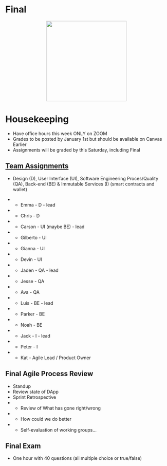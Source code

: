 # Final

<div align="center">
  <img src="./Bitcoin_final.png" width="250" height="250" />
</div>

# Housekeeping

- Have office hours this week ONLY on ZOOM
- Grades to be posted by January 1st but should be available on Canvas Earlier
- Assignments will be graded by this Saturday, including Final

## [Team Assignments](../Dating-DApp/data_ideation.excalidraw)

- Design (D), User Interface (UI), Software Engineering Proces/Quality (QA), Back-end (BE) & Immutable Services (I) (smart contracts and wallet) 
- * Emma - D - lead
- * Chris - D

- * Carson - UI (maybe BE) - lead
- * Gilberto - UI
- * Gianna - UI
- * Devin - UI

- * Jaden - QA - lead
- * Jesse - QA
- * Ava - QA

- * Luis - BE - lead
- * Parker - BE
- * Noah - BE

- * Jack - I - lead
- * Peter - I

- * Kat - Agile Lead / Product Owner

## Final Agile Process Review

- Standup
- Review state of DApp
- Sprint Retrospective
- * Review of What has gone right/wrong
- * How could we do better
- * Self-evaluation of working groups...

## Final Exam

- One hour with 40 questions (all multiple choice or true/false)

